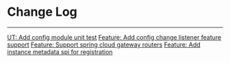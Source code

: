 # Change Log
---
[UT: Add config module unit test](https://github.com/Tencent/spring-cloud-tencent/pull/229)
[Feature: Add config change listener feature support](https://github.com/Tencent/spring-cloud-tencent/pull/220)
[Feature: Support spring cloud gateway routers](https://github.com/Tencent/spring-cloud-tencent/pull/230)
[Feature: Add instance metadata spi for registration](https://github.com/Tencent/spring-cloud-tencent/pull/244)
